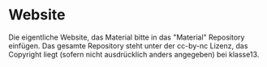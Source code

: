 # Website
Die eigentliche Website, das Material bitte in das "Material" Repository einfügen. Das gesamte Repository steht unter der cc-by-nc Lizenz, 
das Copyright liegt (sofern nicht ausdrücklich anders angegeben) bei klasse13.
